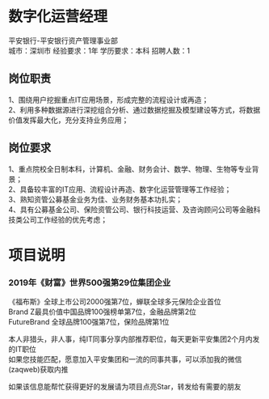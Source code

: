 # 数字化运营经理
平安银行-平安银行资产管理事业部  
城市：深圳市 经验要求：1年 学历要求：本科  招聘人数：1

## 岗位职责
1、围绕用户挖掘重点IT应用场景，形成完整的流程设计或再造；   
2、利用多种数据源进行深挖组合分析、通过数据挖掘及模型建设等方式，将数据价值发挥最大化，充分支持业务应用；

## 岗位要求
1、重点院校全日制本科，计算机、金融、财务会计、数学、物理、生物等专业背景；   
2、具备较丰富的IT应用、流程设计再造、数字化运营管理等工作经验；   
3、熟知资管公募基金业务为佳、业务财务基本功扎实；   
4、具有公募基金公司、保险资管公司、银行科技运营、及咨询顾问公司等金融科技类公司工作经验的优先考虑；

# 项目说明

### 2019年《财富》世界500强第29位集团企业
《福布斯》全球上市公司2000强第7位，蝉联全球多元保险企业首位  
Brand Z最具价值中国品牌100强榜单第7位，金融品牌第2位  
FutureBrand 全球品牌100强第7位，保险品牌第1位

本人非猎头，非人事，纯IT同事分享内部推荐职位，每天更新平安集团2个月内发的IT职位  
如果您技能匹配，愿意加入平安集团和一流的同事共事，可以添加我的微信(zaqweb)获取内推 

如果该信息能帮忙获得更好的发展请为项目点亮Star，转发给有需要的朋友





